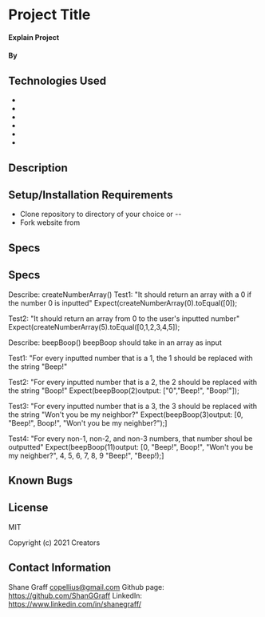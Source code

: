 # Project Title

#### Explain Project

#### By 

## Technologies Used

* 
* 
* 
* 
* 
* 

## Description



## Setup/Installation Requirements

* Clone repository to directory of your choice or --
* Fork website from 

## Specs

## Specs

<!-- Describe: Number form input
Test: "Form should take user input and make sure it is a number"
Code: 
Expected Output:  -->

Describe: createNumberArray()
Test1: "It should return an array with a 0 if the number 0 is inputted"
Expect(createNumberArray(0).toEqual([0]);
  
Test2: "It should return an array from 0 to the user's inputted number"
Expect(createNumberArray(5).toEqual([0,1,2,3,4,5]);

Describe: beepBoop()
beepBoop should take in an array as input

Test1: "For every inputted number that is a 1, the 1 should be replaced with the string "Beep!"

Test2: "For every inputted number that is a 2, the 2 should be replaced with the string "Boop!"
Expect(beepBoop(2)output: ["0","Beep!", "Boop!"]);

Test3: "For every inputted number that is a 3, the 3 should be replaced with the string "Won't you be my neighbor?"
Expect(beepBoop(3)output: [0, "Beep!", Boop!", "Won't you be my neighber?");]

Test4: "For every non-1, non-2, and non-3 numbers, that number shoul be outputted"
Expect(beepBoop(11)output: [0, "Beep!", Boop!", "Won't you be my neighber?", 4, 5, 6, 7, 8, 9 "Beep!", "Beep!);]


## Known Bugs


## License
MIT

Copyright (c) 2021 Creators 

## Contact Information
Shane Graff <copellius@gmail.com>
Github page: https://github.com/ShanGGraff
LinkedIn: https://www.linkedin.com/in/shanegraff/